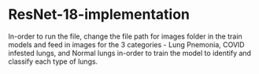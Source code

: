 # ResNet-18-implementation
In-order to run the file, change the file path for images folder in the train models and feed in images for the 3 categories - Lung Pnemonia, COVID infested lungs, and Normal lungs in-order to train the model to identify and classify each type of lungs.
